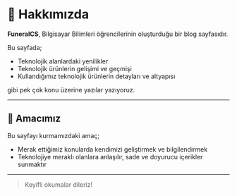 # 👋 Hakkımızda

**FuneralCS**, Bilgisayar Bilimleri öğrencilerinin oluşturduğu bir blog sayfasıdır.

Bu sayfada;

- Teknolojik alanlardaki yenilikler  
- Teknolojik ürünlerin gelişimi ve geçmişi  
- Kullandığımız teknolojik ürünlerin detayları ve altyapısı  

gibi pek çok konu üzerine yazılar yazıyoruz.

---

## 🎯 Amacımız

Bu sayfayı kurmamızdaki amaç;

- Merak ettiğimiz konularda kendimizi geliştirmek ve bilgilendirmek  
- Teknolojiye meraklı olanlara anlaşılır, sade ve doyurucu içerikler sunmaktır  

---

> Keyifli okumalar dileriz!
